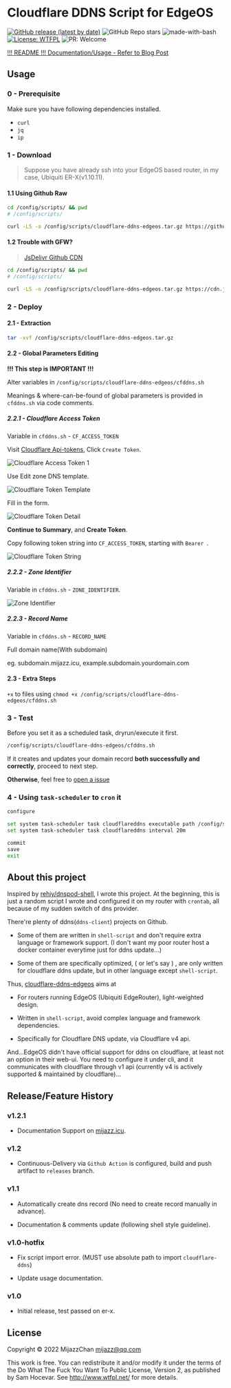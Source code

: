 # Cloudflare DDNS Script for EdgeOS

[![GitHub release (latest by date)](https://img.shields.io/github/v/release/MijazzChan/cloudflare-ddns-edgeos?color=success&label=Latest&logo=github&style=for-the-badge)](https://github.com/MijazzChan/cloudflare-ddns-edgeos/releases)
![GitHub Repo stars](https://img.shields.io/github/stars/MijazzChan/cloudflare-ddns-edgeos?color=blue&label=STARS&logo=github&style=for-the-badge)
![made-with-bash](https://img.shields.io/badge/Made%20with-Bash-1f425f.svg?style=for-the-badge)
[![License: WTFPL](https://img.shields.io/badge/License-WTFPL-blue.svg?style=for-the-badge)](http://www.wtfpl.net/about/)
![PR: Welcome](https://img.shields.io/badge/PRs-welcome-brightgreen?style=for-the-badge)

[ !!! README !!!  Documentation/Usage - Refer to Blog Post](https://mijazzchan.github.io/posts/Documentation-for-cloudflare-ddns-edgeos/)



## Usage

### 0 - Prerequisite

Make sure you have following dependencies installed.

+ `curl`
+ `jq`
+ `ip`

### 1 - Download

> Suppose you have already ssh into your EdgeOS based router, in my case, Ubiquiti ER-X(v1.10.11).

#### 1.1 Using Github Raw

```bash
cd /config/scripts/ && pwd
# /config/scripts/

curl -LS -o /config/scripts/cloudflare-ddns-edgeos.tar.gz https://github.com/MijazzChan/cloudflare-ddns-edgeos/raw/releases/cloudflare-ddns-edgeos.tar.gz
```

#### 1.2 Trouble with GFW?

> [JsDelivr Github CDN](https://www.jsdelivr.com/github)

```bash
cd /config/scripts/ && pwd
# /config/scripts/

curl -LS -o /config/scripts/cloudflare-ddns-edgeos.tar.gz https://cdn.jsdelivr.net/gh/MijazzChan/cloudflare-ddns-edgeos@releases/cloudflare-ddns-edgeos.tar.gz
```


### 2 - Deploy

#### 2.1 - Extraction

```bash
tar -xvf /config/scripts/cloudflare-ddns-edgeos.tar.gz
```

#### 2.2 - Global Parameters Editing

**!!! This step is IMPORTANT !!!**

Alter variables in `/config/scripts/cloudflare-ddns-edgeos/cfddns.sh`

Meanings & where-can-be-found of global parameters is provided in `cfddns.sh` via code comments.

##### 2.2.1 - Cloudflare Access Token

Variable in `cfddns.sh` - `CF_ACCESS_TOKEN`

Visit [Cloudflare Api-tokens](https://dash.cloudflare.com/profile/api-tokens), Click `Create Token`.


![Cloudflare Access Token 1](https://mijazz.icu/assets/img/blog/20220302/cf_token1.png)

Use Edit zone DNS template.

![Cloudflare Token Template](https://mijazz.icu/assets/img/blog/20220302/cf_token2.png)

Fill in the form.

![Cloudflare Token Detail](https://mijazz.icu/assets/img/blog/20220302/cf_token3.png)

**Continue to Summary**, and **Create Token**.

Copy following token string into `CF_ACCESS_TOKEN`, starting with `Bearer `.

![Cloudflare Token String](https://mijazz.icu/assets/img/blog/20220302/cf_token4.png)

##### 2.2.2 - Zone Identifier

Variable in `cfddns.sh` - `ZONE_IDENTIFIER`.

![Zone Identifier](https://mijazz.icu/assets/img/blog/20220302/zone_id.png)

##### 2.2.3 - Record Name

Variable in `cfddns.sh` - `RECORD_NAME`

Full domain name(With subdomain)

eg. subdomain.mijazz.icu, example.subdomain.yourdomain.com

#### 2.3 - Extra Steps

`+x` to files using `chmod +x /config/scripts/cloudflare-ddns-edgeos/cfddns.sh`

### 3 - Test 

Before you set it as a scheduled task, dryrun/execute it first. 
```bash
/config/scripts/cloudflare-ddns-edgeos/cfddns.sh
```
If it creates and updates your domain record **both successfully and correctly**, proceed to next step. 

**Otherwise**, feel free to [open a issue](https://github.com/MijazzChan/cloudflare-ddns-edgeos/issues/new)

### 4 - Using `task-scheduler` to `cron` it

```bash
configure

set system task-scheduler task cloudflareddns executable path /config/scripts/cloudflare-ddns-edgeos/cfddns.sh
set system task-scheduler task cloudflareddns interval 20m

commit
save
exit
```

## About this project

Inspired by [rehiy/dnspod-shell](https://github.com/rehiy/dnspod-shell), I wrote this project. At the beginning, this is just a random script I wrote and configured it on my router with `crontab`, all because of my sudden switch of dns provider. 

There're plenty of ddns(`ddns-client`) projects on Github.

+ Some of them are written in `shell-script` and don't require extra language or framework support. (I don't want my poor router host a docker container everytime just for ddns update...)

+ Some of them are specifically optimized, ( or let's say ) , are only written for cloudflare ddns update, but in other language except `shell-script`.

Thus, [cloudflare-ddns-edgeos](https://github.com/MijazzChan/cloudflare-ddns-edgeos) aims at 

+ For routers running EdgeOS (Ubiquiti EdgeRouter), light-weighted design.

+ Written in `shell-script`, avoid complex language and framework dependencies. 

+ Specifically for Cloudflare DNS update, via Cloudflare v4 api.

And...EdgeOS didn't have official support for ddns on cloudflare, at least not an option in their web-ui. You need to configure it under cli, and it communicates with cloudflare through v1 api (currently v4 is actively supported & maintained by cloudflare)...


## Release/Feature History

### v1.2.1

+ Documentation Support on [mijazz.icu](https://mijazz.icu).

### v1.2

+ Continuous-Delivery via `Github Action` is configured, build and push artifact to `releases` branch.

### v1.1

+ Automatically create dns record (No need to create record manually in advance).

+ Documentation & comments update (following shell style guideline).

### v1.0-hotfix

+ Fix script import error. (MUST use absolute path to import `cloudflare-ddns`)

+ Update usage documentation.

### v1.0

+ Initial release, test passed on er-x.

## License

Copyright © 2022 MijazzChan <mijazz@qq.com>

This work is free. You can redistribute it and/or modify it under the
terms of the Do What The Fuck You Want To Public License, Version 2,
as published by Sam Hocevar. See http://www.wtfpl.net/ for more details.
